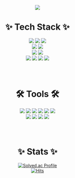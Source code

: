 <!--타이틀 부분-->
<div align="center">
  <img src="https://capsule-render.vercel.app/api?type=Waving&color=auto&height=300&section=header&text=My&nbsp;Info%&nbsp;:)&fontSize=90" />
<br>

<!--내용 부분-->
# ✨ Tech Stack ✨

  <img src="https://img.shields.io/badge/Python-3776AB?style=for-the-badge&logo=python&logoColor=ffd35b" />
  <img src="https://img.shields.io/badge/Flask-000000?style=for-the-badge&logo=flask&logoColor=white" />
  <img src="https://img.shields.io/badge/TensorFlow-FF6F00?style=for-the-badge&logo=tensorflow&logoColor=white" />

  <br> 
  
  <img src="https://img.shields.io/badge/Java-ED8B00?style=for-the-badge&logo=openjdk&logoColor=white" />
  <img src="https://img.shields.io/badge/Spring-6DB33F?style=for-the-badge&logo=spring&logoColor=white" />

<br>

  <img src="https://img.shields.io/badge/javascript-F7DF1E.svg?style=for-the-badge&logo=javascript&logoColor=20232a" />
  <img src="https://img.shields.io/badge/Node.js-43853D?style=for-the-badge&logo=node.js&logoColor=white" />


<br>

  <img src="https://img.shields.io/badge/MySQL-00000F?style=for-the-badge&logo=mysql&logoColor=white" />
  <img src="https://img.shields.io/badge/docker-%230db7ed.svg?style=for-the-badge&logo=docker&logoColor=white" />
  <img src="https://img.shields.io/badge/Jenkins-D24939?style=for-the-badge&logo=Jenkins&logoColor=white" />
	<img src="https://img.shields.io/badge/Firebase-039BE5?style=for-the-badge&logo=Firebase&logoColor=white" />
	
<!--
# <h3 align="center">📚 Studying 📚</h3>
# <div align="center">
#  <img src="https://img.shields.io/badge/typescript-007ACC.svg?style=for-the-badge&logo=typescript&logoColor=white" />
#  <img src="https://img.shields.io/badge/React%20Query-FF4154?style=for-the-badge&logo=react%20query&logoColor=white" />
#  <img src="https://img.shields.io/badge/Recoil-3578E5?style=for-the-badge&logo=recoil&logoColor=white" />
# </div>
-->

<br><br>

#  🛠 Tools 🛠

  <img src="https://img.shields.io/badge/git-F05033.svg?style=for-the-badge&logo=git&logoColor=white" />
  <img src="https://img.shields.io/badge/GitLab-330F63?style=for-the-badge&logo=gitlab&logoColor=white" />
  <img src="https://img.shields.io/badge/github-181717.svg?style=for-the-badge&logo=github&logoColor=white" />
  <img src="https://img.shields.io/badge/Notion-F3F3F3.svg?style=for-the-badge&logo=notion&logoColor=black" />
  <img src="https://img.shields.io/badge/Jira-0052CC?style=for-the-badge&logo=Jira&logoColor=white" />
  <img src="https://img.shields.io/badge/figma-F24E1E.svg?style=for-the-badge&logo=figma&logoColor=white" />


<br>


  <img src="https://img.shields.io/badge/VSCode-2C2C32.svg?style=for-the-badge&logo=visual-studio-code&logoColor=22ABF3" />
  <img src="https://img.shields.io/badge/jupyter-2C2C32.svg?style=for-the-badge&logo=jupyter&logoColor=F37726" />
  <img src="https://img.shields.io/badge/IntelliJ_IDEA-000000.svg?style=for-the-badge&logo=intellij-idea&logoColor=white" />
  <img src="https://img.shields.io/badge/Eclipse-2C2255?style=for-the-badge&logo=eclipse&logoColor=white" />
  

<br><br>

# ✨ Stats ✨

<!-- [![Godjuhyuk's GitHub stats](https://github-readme-stats.vercel.app/api?username=godjuhyuk)](https://github.com/anuraghazra/github-readme-stats) -->
 [![Solved.ac Profile](http://mazassumnida.wtf/api/v2/generate_badge?boj=wngur4300)](https://solved.ac/wngur4300/) <br>
[![Hits](https://hits.seeyoufarm.com/api/count/incr/badge.svg?url=https%3A%2F%2Fgithub.com%2Fgodjuhyuk&count_bg=%233DB0C8&title_bg=%23555555&icon=&icon_color=%23E7E7E7&title=hits&edge_flat=false)](https://hits.seeyoufarm.com)
</div>
<!--
<h3 align="center">📫 Contact 📫</h3>
<div align="center">
  <a href="mailto:wngur4300@gmail.com">
    <img
      src="https://img.shields.io/badge/oka1313@gmail.com-D14836?style=for-the-badge&logo=gmail&logoColor=white"/>
  </a>
</div> -->
